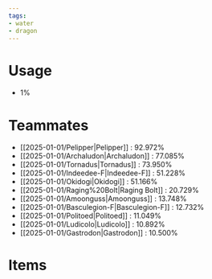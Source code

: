 ```yaml
---
tags:
- water
- dragon
---
```

# Usage
- 1%
# Teammates
- [[2025-01-01/Pelipper|Pelipper]] : 92.972%
- [[2025-01-01/Archaludon|Archaludon]] : 77.085%
- [[2025-01-01/Tornadus|Tornadus]] : 73.950%
- [[2025-01-01/Indeedee-F|Indeedee-F]] : 51.228%
- [[2025-01-01/Okidogi|Okidogi]] : 51.166%
- [[2025-01-01/Raging%20Bolt|Raging Bolt]] : 20.729%
- [[2025-01-01/Amoonguss|Amoonguss]] : 13.748%
- [[2025-01-01/Basculegion-F|Basculegion-F]] : 12.732%
- [[2025-01-01/Politoed|Politoed]] : 11.049%
- [[2025-01-01/Ludicolo|Ludicolo]] : 10.892%
- [[2025-01-01/Gastrodon|Gastrodon]] : 10.500%
# Items